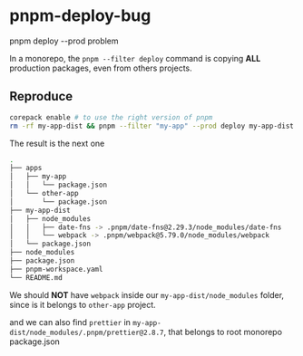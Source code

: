 # pnpm-deploy-bug

pnpm deploy --prod problem

In a monorepo, the `pnpm --filter deploy` command is copying **ALL** production packages, even from others projects.

## Reproduce
```sh
corepack enable # to use the right version of pnpm
rm -rf my-app-dist && pnpm --filter "my-app" --prod deploy my-app-dist
```

The result is the next one

```sh
.
├── apps
│   ├── my-app
│   │   └── package.json
│   └── other-app
│       └── package.json
├── my-app-dist
│   ├── node_modules
│   │   ├── date-fns -> .pnpm/date-fns@2.29.3/node_modules/date-fns
│   │   └── webpack -> .pnpm/webpack@5.79.0/node_modules/webpack
│   └── package.json
├── node_modules
├── package.json
├── pnpm-workspace.yaml
└── README.md
```

We should **NOT** have `webpack` inside our `my-app-dist/node_modules` folder, since is it belongs to `other-app` project.

and we can also find `prettier` in `my-app-dist/node_modules/.pnpm/prettier@2.8.7`, that belongs to root monorepo package.json
